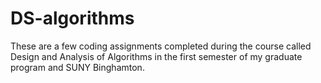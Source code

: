 # DS-algorithms
These are a few coding assignments completed during the course called Design and Analysis of Algorithms in the first semester of my graduate program and SUNY Binghamton.
